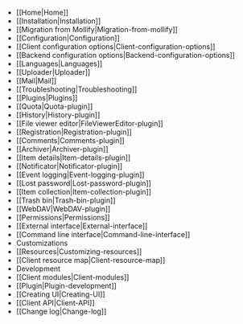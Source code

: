 * [[Home|Home]]
* [[Installation|Installation]]
 * [[Migration from Mollify|Migration-from-mollify]]
* [[Configuration|Configuration]]
 * [[Client configuration options|Client-configuration-options]]
 * [[Backend configuration options|Backend-configuration-options]]
 * [[Languages|Languages]]
 * [[Uploader|Uploader]]
 * [[Mail|Mail]]
* [[Troubleshooting|Troubleshooting]]
* [[Plugins|Plugins]]
 * [[Quota|Quota-plugin]]
 * [[History|History-plugin]]
 * [[File viewer editor|FileViewerEditor-plugin]]
 * [[Registration|Registration-plugin]]
 * [[Comments|Comments-plugin]]
 * [[Archiver|Archiver-plugin]]
 * [[Item details|Item-details-plugin]]
 * [[Notificator|Notificator-plugin]]
 * [[Event logging|Event-logging-plugin]]
 * [[Lost password|Lost-password-plugin]]
 * [[Item collection|Item-collection-plugin]]
 * [[Trash bin|Trash-bin-plugin]]
 * [[WebDAV|WebDAV-plugin]]
* [[Permissions|Permissions]]
* [[External interface|External-interface]]
* [[Command line interface|Command-line-interface]]
* Customizations
 * [[Resources|Customizing-resources]]
 * [[Client resource map|Client-resource-map]]
* Development
 * [[Client modules|Client-modules]]
 * [[Plugin|Plugin-development]]
 * [[Creating UI|Creating-UI]]
 * [[Client API|Client-API]]
* [[Change log|Change-log]]